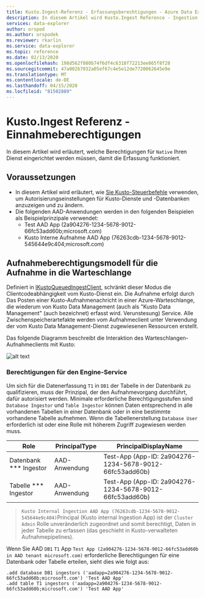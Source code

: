 ```yaml
---
title: Kusto.Ingest-Referenz - Erfassungsberechtigungen - Azure Data Explorer | Microsoft Docs
description: In diesem Artikel wird Kusto.Ingest Reference - Ingestion Permissions in Azure Data Explorer beschrieben.
services: data-explorer
author: orspod
ms.author: orspodek
ms.reviewer: rkarlin
ms.service: data-explorer
ms.topic: reference
ms.date: 02/13/2020
ms.openlocfilehash: 198d562f880b74f6df4c6318f72213ee865f8f28
ms.sourcegitcommit: 47a002b7032a05ef67c4e5e12de7720062645e9e
ms.translationtype: MT
ms.contentlocale: de-DE
ms.lasthandoff: 04/15/2020
ms.locfileid: "81502889"
---
```

# <a name="kustoingest-reference---ingestion-permissions"></a>Kusto.Ingest Referenz - Einnahmeberechtigungen
In diesem Artikel wird erläutert, welche Berechtigungen für `Native` Ihren Dienst eingerichtet werden müssen, damit die Erfassung funktioniert.



## <a name="prerequisites"></a>Voraussetzungen
* In diesem Artikel wird erläutert, wie [Sie Kusto-Steuerbefehle](../../management/security-roles.md) verwenden, um Autorisierungseinstellungen für Kusto-Dienste und -Datenbanken anzuzeigen und zu ändern.
* Die folgenden AAD-Anwendungen werden in den folgenden Beispielen als Beispielprinzipale verwendet:
    * Test AAD App (2a904276-1234-5678-9012-66fc53add60b;microsoft.com)
    * Kusto Interne Aufnahme AAD App (76263cdb-1234-5678-9012-545644e9c404;microsoft.com)

## <a name="ingestion-permission-model-for-queued-ingestion"></a>Aufnahmeberechtigungsmodell für die Aufnahme in die Warteschlange
Definiert in [IKustoQueuedIngestClient](kusto-ingest-client-reference.md#interface-ikustoqueuedingestclient), schränkt dieser Modus die Clientcodeabhängigkeit vom Kusto-Dienst ein. Die Aufnahme erfolgt durch Das Posten einer Kusto-Aufnahmenachricht in einer Azure-Warteschlange, die wiederum von Kusto Data Management (auch als "Kusto Data Management" (auch bezeichnet) erfasst wird. Verunstesung) Service. Alle Zwischenspeicherartefakte werden vom Aufnahmeclient unter Verwendung der vom Kusto Data Management-Dienst zugewiesenen Ressourcen erstellt.<BR>

Das folgende Diagramm beschreibt die Interaktion des Warteschlangen-Aufnahmeclients mit Kusto:<BR>

![alt text](../images/queued-ingest.jpg "Queued-Ingest")

### <a name="permissions-on-the-engine-service"></a>Berechtigungen für den Engine-Service
Um sich für die Datenerfassung `T1` in `DB1` der Tabelle in der Datenbank zu qualifizieren, muss der Prinzipal, der den Aufnahmevorgang durchführt, dafür autorisiert werden.
Minimale erforderliche Berechtigungsstufen sind `Database Ingestor` und `Table Ingestor` können Daten entsprechend in alle vorhandenen Tabellen in einer Datenbank oder in eine bestimmte vorhandene Tabelle aufnehmen.
Wenn die Tabellenerstellung `Database User` erforderlich ist oder eine Rolle mit höherem Zugriff zugewiesen werden muss.


|Role |PrincipalType    |PrincipalDisplayName
|--------|------------|------------
|Datenbank *** Ingestor |AAD-Anwendung |Test-App (App-ID: 2a904276-1234-5678-9012-66fc53add60b)
|Tabelle *** Ingestor |AAD-Anwendung |Test-App (App-ID: 2a904276-1234-5678-9012-66fc53add60b)

>`Kusto Internal Ingestion AAD App (76263cdb-1234-5678-9012-545644e9c404)`Principal (Kusto internal Ingestion App) ist der `Cluster Admin` Rolle unveränderlich zugeordnet und somit berechtigt, Daten in jeder Tabelle zu erfassen (das geschieht in Kusto-verwalteten Aufnahmepipelines).

Wenn Sie AAD `DB1` `T1` App `Test App (2a904276-1234-5678-9012-66fc53add60b in AAD tenant microsoft.com)` erforderliche Berechtigungen für eine Datenbank oder Tabelle erteilen, sieht dies wie folgt aus:
```kusto
.add database DB1 ingestors ('aadapp=2a904276-1234-5678-9012-66fc53add60b;microsoft.com') 'Test AAD App'
.add table T1 ingestors ('aadapp=2a904276-1234-5678-9012-66fc53add60b;microsoft.com') 'Test AAD App'
```

